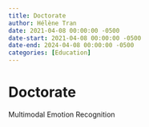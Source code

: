 ```yaml
---
title: Doctorate
author: Hélène Tran
date: 2021-04-08 00:00:00 -0500
date-start: 2021-04-08 00:00:00 -0500
date-end: 2024-04-08 00:00:00 -0500
categories: [Education]
---
```


# Doctorate

Multimodal Emotion Recognition
